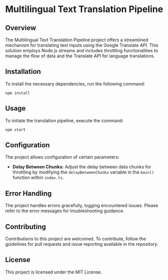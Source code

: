 # Multilingual Text Translation Pipeline

## Overview

The Multilingual Text Translation Pipeline project offers a streamlined mechanism for translating text inputs using the Google Translate API. This solution employs Node.js streams and includes throttling functionalities to manage the flow of data and the Translate API for language translations.

## Installation

To install the necessary dependencies, run the following command:

```shell
npm install
```

## Usage

To initiate the translation pipeline, execute the command:

```shell
npm start
```

## Configuration

The project allows configuration of certain parameters:

- **Delay Between Chunks:** Adjust the delay between data chunks for throttling by modifying the `delayBetweenChunks` variable in the `main()` function within `index.ts`.

## Error Handling

The project handles errors gracefully, logging encountered issues. Please refer to the error messages for troubleshooting guidance.

## Contributing

Contributions to this project are welcomed. To contribute, follow the guidelines for pull requests and issue reporting available in the repository.

## License

This project is licensed under the MIT License.
